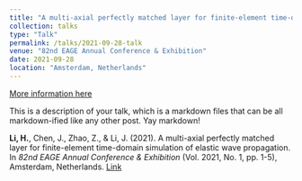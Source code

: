 ```yaml
---
title: "A multi-axial perfectly matched layer for finite-element time-domain simulation of elastic wave propagation"
collection: talks
type: "Talk"
permalink: /talks/2021-09-28-talk
venue: "82nd EAGE Annual Conference & Exhibition"
date: 2021-09-28
location: "Amsterdam, Netherlands"
---
```


[More information here](http://example2.com)

This is a description of your talk, which is a markdown files that can be all markdown-ified like any other post. Yay markdown!

**Li, H.**, Chen, J., Zhao, Z., & Li, J. (2021). A multi-axial perfectly matched layer for finite-element time-domain simulation of elastic wave propagation. In *82nd EAGE Annual Conference & Exhibition* (Vol. 2021, No. 1, pp. 1-5), Amsterdam, Netherlands. [Link](https://doi.org/10.3997/2214-4609.202010441)
